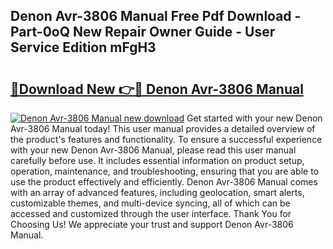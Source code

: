 ## Denon Avr-3806 Manual Free Pdf Download - Part-0oQ New Repair Owner Guide - User Service Edition mFgH3

# <h2><a href="http://bc28991.oget.top/?id=Denon+Avr-3806+Manual">🔗Download New 👉🔴 Denon Avr-3806 Manual</a></h2>

[![Denon Avr-3806 Manual new download](https://i.imgur.com/5g1atiW.png)](http://bc28991.oget.top/?id=Denon+Avr-3806+Manual)
Get started with your new Denon Avr-3806 Manual today! This user manual provides a detailed overview of the product's features and functionality. To ensure a successful experience with your new Denon Avr-3806 Manual, please read this user manual carefully before use. It includes essential information on product setup, operation, maintenance, and troubleshooting, ensuring that you are able to use the product effectively and efficiently. Denon Avr-3806 Manual comes with an array of advanced features, including geolocation, smart alerts, customizable themes, and multi-device syncing, all of which can be accessed and customized through the user interface. Thank You for Choosing Us! We appreciate your trust and support Denon Avr-3806 Manual.
